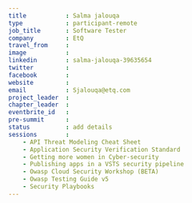 ```yaml
---
title           : Salma jalouqa
type            : participant-remote
job_title       : Software Tester 
company         : EtQ
travel_from     : 
image           : 
linkedin        : salma-jalouqa-39635654
twitter         : 
facebook        : 
website         : 
email           : Sjalouqa@etq.com
project_leader  : 
chapter_leader  : 
eventbrite_id   :
pre-summit      :
status          : add details
sessions        :    
    - API Threat Modeling Cheat Sheet
    - Application Security Verification Standard 
    - Getting more women in Cyber-security  
    - Publishing apps in a VSTS security pipeline
    - Owasp Cloud Security Workshop (BETA)
    - Owasp Testing Guide v5  
    - Security Playbooks
---
```

